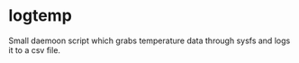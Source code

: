 logtemp
=======

Small daemoon script which grabs temperature data through sysfs and logs it to a csv file.
